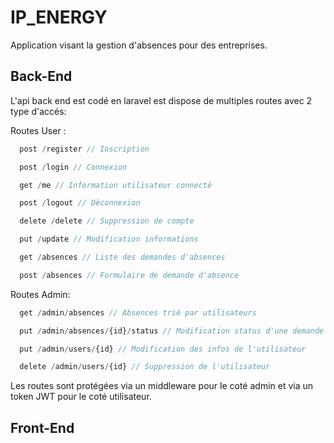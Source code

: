 # IP_ENERGY

Application visant la gestion d'absences pour des entreprises.

## Back-End

L'api back end est codé en laravel est dispose de multiples routes avec 2 type d'accés:

Routes User :
```php
  post /register // Inscription
```
```php
  post /login // Connexion
```
```php
  get /me // Information utilisateur connecté
```
```php
  post /logout // Déconnexion
```
```php
  delete /delete // Suppression de compte
```
```php
  put /update // Modification informations
```
```php
  get /absences // Liste des demandes d'absences
```
```php
  post /absences // Formulaire de demande d'absence
```

Routes Admin:
```php
  get /admin/absences // Absences trié par utilisateurs
```
```php
  put /admin/absences/{id}/status // Modification status d'une demande
```
```php
  put /admin/users/{id} // Modification des infos de l'utilisateur
```
```php
  delete /admin/users/{id} // Suppression de l'utilisateur
```

Les routes sont protégées via un middleware pour le coté admin et via un token JWT pour le coté utilisateur.

## Front-End